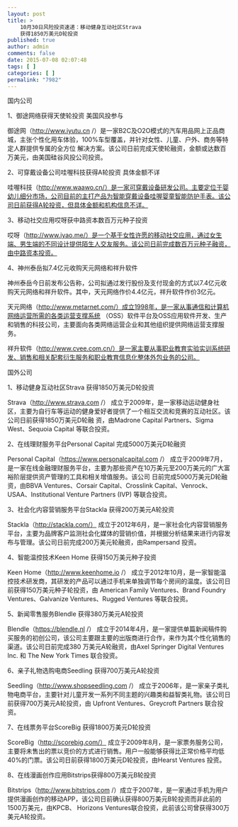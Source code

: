```yaml
---
layout: post
title: >
    10月30日风险投资速递：移动健身互动社区Strava
    获得1850万美元D轮投资
published: true
author: admin
comments: false
date: 2015-07-08 02:07:48
tags: [ ]
categories: [ ]
permalink: "7982"
---
```



国内公司

1、御途网络获得天使轮投资 美国风投参与

御途网（http://www.iyutu.cn /）是一家B2C及O2O模式的汽车用品网上正品商城，主张个性化用车体验，100%车型覆盖，并针对女性、儿童、户外、商务等特定人群提供专属的全方位 解决方案。该公司日前完成天使轮融资，金额或达数百万美元，由美国硅谷风投公司投资。

2、可穿戴设备公司哇喔科技获得A轮投资 具体金额不详

哇喔科技（http://www.waawo.cn/）是一家可穿戴设备研发公司。主要定位于婴幼儿细分市场，公司目前的主打产品为智能穿戴设备哇喔婴童智能防护手表。该公司日前获得A轮投资，但具体金额和机构信息不详。

3、移动社交应用哎呀获中路资本数百万元种子投资

哎呀（http://www.iyao.me/）是一个基于女性许愿的移动社交应用，通过女生端、男生端的不同设计提供陌生人交友服务。该公司日前完成数百万元种子融资，由中路资本投资。

4、神州泰岳拟7.4亿元收购天元网络和祥升软件

神州泰岳今日前发布公告称，公司拟通过发行股份及支付现金的方式以7.4亿元收购天元网络和祥升软件。其中，天元网络作价4.4亿元，祥升软件作价3亿元。

天元网络（http://www.metarnet.com/）成立1998年，是一家从事通信和计算机网络运营所需的各类运营支撑系统 （OSS）软件平台及OSS应用软件开发、生产和销售的科技公司，主要面向各类网络运营企业和其他组织提供网络运营支撑服务。

祥升软件（http://www.cvee.com.cn/）是一家主要从事职业教育实验实训系统研发、销售和相关配套衍生服务和职业教育信息化整体外包业务的公司。

国外公司

1、移动健身互动社区Strava 获得1850万美元D轮投资

Strava（http://www.strava.com /） 成立于2009年，是一家移动运动健身社区，主要为自行车等运动的健身爱好者提供了一个相互交流和竞赛的互动社区。该公司日前获得1850万美元D轮融 资，由Madrone Capital Partners、Sigma West、Sequoia Capital 等联合投资。

2、在线理财服务平台Personal Capital 完成5000万美元D轮融资

Personal Capital（https://www.personalcapital.com /） 成立于2009年7月，是一家在线金融理财服务平台，主要为那些资产在10万美元至200万美元的广大富裕阶层提供资产管理的工具和相关增值服务。该公司 日前完成5000万美元D轮融资，由BBVA Ventures、Corsair Capital、Crosslink Capital、Venrock、USAA、Institutional Venture Partners (IVP) 等联合投资。

3、社会化内容营销服务平台Stackla 获得200万美元A轮投资

Stackla（http://stackla.com/） 成立于2012年6月，是一家社会化内容营销服务平台，主要为品牌客户监测社会化媒体的营销价值，并根据分析结果来进行内容发布与管理。该公司日前完成200万美元轮融资，由Rampersand 投资。

4、智能温控技术Keen Home 获得150万美元种子投资

Keen Home（http://www.keenhome.io /） 成立于2012年10月，是一家智能温控技术研发商，其研发的产品可以通过手机来单独调节每个房间的温度。该公司日前获得150万美元种子轮投资，由 American Family Ventures、Brand Foundry Ventures、Galvanize Ventures、Rugged Ventures 等联合投资。

5、新闻零售服务Blendle 获得380万美元A轮投资

Blendle（https://blendle.nl /） 成立于2014年4月，是一家提供单篇新闻稿件购买服务的初创公司，该公司主要跟主要的出版商进行合作，来作为其个性化销售的渠道。该公司日前完成380 万美元A轮融资，由Axel Springer Digital Ventures Inc. 和 The New York Times 联合投资。

6、亲子礼物选购电商Seedling 获得700万美元A轮投资

Seedling（http://www.shopseedling.com /） 成立于2006年，是一家亲子类礼物电商平台，主要针对儿童开发一系列不同主题的兴趣类和益智类礼物。该公司日前获得700万美元A轮投资，由 Upfront Ventures、Greycroft Partners 联合投资。

7、在线票务平台ScoreBig 获得1800万美元D轮投资

ScoreBig（http://scorebig.com/） 成立于2009年8月，是一家票务服务公司，主要将未售出的票以竞价的方式进行销售。用户一般能够获得比正常价格平均低40%的门票。该公司日前获得1800万美元D轮投资，由Hearst Ventures 投资。

8、在线漫画创作应用Bitstrips获得800万美元B轮投资

Bitstrips（http://www.bitstrips.com /）成立于2007年，是一家通过手机为用户提供漫画创作的移动APP，该公司日前确认获得800万美元B轮投资而非此前的1500万美元，由KPCB、 Horizons Ventures联合投资，此前该公司曾获得300万美元A轮投资。